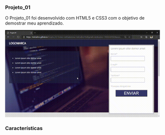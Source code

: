 ### Projeto_01

O Projeto_01 foi desenvolvido com HTML5 e CSS3 com o objetivo de demostrar meu aprendizado.

![Screenshot](Projeto01.gif)

### Características


